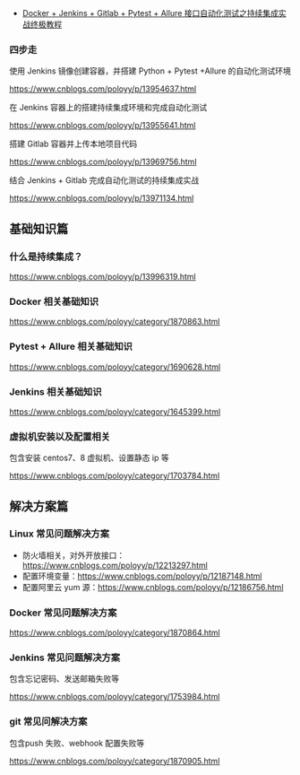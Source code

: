 - [Docker + Jenkins + Gitlab + Pytest + Allure 接口自动化测试之持续集成实战终极教程](https://www.cnblogs.com/poloyy/p/13918275.html)



### 四步走

使用 Jenkins 镜像创建容器，并搭建 Python + Pytest +Allure 的自动化测试环境

https://www.cnblogs.com/poloyy/p/13954637.html

 

在 Jenkins 容器上的搭建持续集成环境和完成自动化测试

https://www.cnblogs.com/poloyy/p/13955641.html

 

搭建 Gitlab 容器并上传本地项目代码

https://www.cnblogs.com/poloyy/p/13969756.html

 

结合 Jenkins + Gitlab 完成自动化测试的持续集成实战

https://www.cnblogs.com/poloyy/p/13971134.html

 

## 基础知识篇

### 什么是持续集成？

https://www.cnblogs.com/poloyy/p/13996319.html

 

### Docker 相关基础知识

https://www.cnblogs.com/poloyy/category/1870863.html

 

### Pytest + Allure 相关基础知识

https://www.cnblogs.com/poloyy/category/1690628.html

 

### Jenkins 相关基础知识

https://www.cnblogs.com/poloyy/category/1645399.html

 

### 虚拟机安装以及配置相关

包含安装 centos7、8 虚拟机、设置静态 ip 等

https://www.cnblogs.com/poloyy/category/1703784.html

 

## 解决方案篇

### Linux 常见问题解决方案

- 防火墙相关，对外开放接口：https://www.cnblogs.com/poloyy/p/12213297.html
- 配置环境变量：https://www.cnblogs.com/poloyy/p/12187148.html
- 配置阿里云 yum 源：https://www.cnblogs.com/poloyy/p/12186756.html

 

### Docker 常见问题解决方案

https://www.cnblogs.com/poloyy/category/1870864.html

 

### Jenkins 常见问题解决方案

包含忘记密码、发送邮箱失败等

https://www.cnblogs.com/poloyy/category/1753984.html

 

### git 常见问解决方案

包含push 失败、webhook 配置失败等

https://www.cnblogs.com/poloyy/category/1870905.html